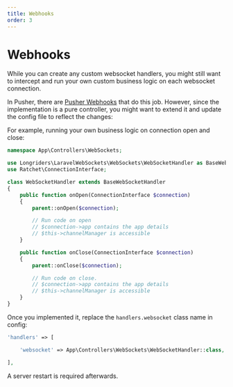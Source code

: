 ```yaml
---
title: Webhooks
order: 3
---
```


# Webhooks

While you can create any custom websocket handlers, you might still want to intercept and run your own custom business logic on each websocket connection.

In Pusher, there are [Pusher Webhooks](https://pusher.com/docs/channels/server_api/webhooks) that do this job. However, since the implementation is a pure controller,
you might want to extend it and update the config file to reflect the changes:

For example, running your own business logic on connection open and close:

```php
namespace App\Controllers\WebSockets;

use Longriders\LaravelWebSockets\WebSockets\WebSocketHandler as BaseWebSocketHandler;
use Ratchet\ConnectionInterface;

class WebSocketHandler extends BaseWebSocketHandler
{
    public function onOpen(ConnectionInterface $connection)
    {
        parent::onOpen($connection);

        // Run code on open
        // $connection->app contains the app details
        // $this->channelManager is accessible
    }

    public function onClose(ConnectionInterface $connection)
    {
        parent::onClose($connection);

        // Run code on close.
        // $connection->app contains the app details
        // $this->channelManager is accessible
    }
}
```

Once you implemented it, replace the `handlers.websocket` class name in config:

```php
'handlers' => [

    'websocket' => App\Controllers\WebSockets\WebSocketHandler::class,

],
```

A server restart is required afterwards.
